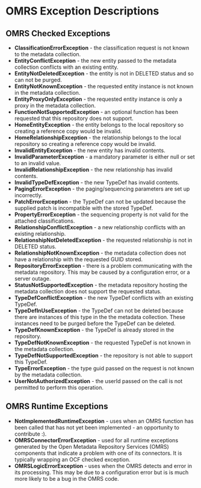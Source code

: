 <!-- SPDX-License-Identifier: Apache-2.0 -->

# OMRS Exception Descriptions

## OMRS Checked Exceptions

* **ClassificationErrorException** - the classification request is not known to the metadata collection.
* **EntityConflictException** - the new entity passed to the metadata collection conflicts with an existing entity.
* **EntityNotDeletedException** - the entity is not in DELETED status and so can not be purged.
* **EntityNotKnownException** - the requested entity instance is not known in the metadata collection.
* **EntityProxyOnlyException** - the requested entity instance is only a proxy in the metadata collection.
* **FunctionNotSupportedException** - an optional function has been requested that this repository does not support.
* **HomeEntityException** - the entity belongs to the local repository so creating a reference copy would be invalid.
* **HomeRelationshipException** - the relationship belongs to the local repository so creating a reference copy would be invalid.
* **InvalidEntityException** - the new entity has invalid contents.
* **InvalidParameterException** - a mandatory parameter is either null or set to an invalid value.
* **InvalidRelationshipException** - the new relationship has invalid contents.
* **InvalidTypeDefException** - the new TypeDef has invalid contents.
* **PagingErrorException** - the paging/sequencing parameters are set up incorrectly.
* **PatchErrorException** - the TypeDef can not be updated because the supplied patch is incompatible with the stored TypeDef.
* **PropertyErrorException** - the sequencing property is not valid for the attached classifications.
* **RelationshipConflictException** - a new relationship conflicts with an existing relationship.
* **RelationshipNotDeletedException** - the requested relationship is not in DELETED status.
* **RelationshipNotKnownException** - the metadata collection does not have a relationship with the requested GUID stored.
* **RepositoryErrorException** - there is a problem communicating with the metadata repository.
This may be caused by a configuration error, or a server outage.
* **StatusNotSupportedException** - the metadata repository hosting the metadata collection does not support the requested status.
* **TypeDefConflictException** - the new TypeDef conflicts with an existing TypeDef.
* **TypeDefInUseException** - the TypeDef can not be deleted because there are instances of this type in the
the metadata collection.  These instances need to be purged before the TypeDef can be deleted.
* **TypeDefKnownException** - the TypeDef is already stored in the repository.
* **TypeDefNotKnownException** - the requested TypeDef is not known in the metadata collection.
* **TypeDefNotSupportedException** - the repository is not able to support this TypeDef.
* **TypeErrorException** - the type guid passed on the request is not known by the metadata collection.  
* **UserNotAuthorizedException** - the userId passed on the call is not permitted to perform this operation.


## OMRS Runtime Exceptions

* **NotImplementedRuntimeException** - uses when an OMRS function has been called that has not yet
been implemented - an opportunity to contribute :).
* **OMRSConnectorErrorException** - used for all runtime exceptions generated by the
Open Metadata Repository Services (OMRS)
components that indicate a problem with one of its connectors.
It is typically wrapping an OCF checked exception.
* **OMRSLogicErrorException** - uses when the OMRS detects and error in its processing.
This may be due to a configuration error but is is much more likely to be a bug in the
OMRS code.


